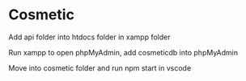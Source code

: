 # Cosmetic

Add api folder into htdocs folder in xampp folder

Run xampp to open phpMyAdmin, add cosmeticdb into phpMyAdmin

Move into cosmetic folder and run npm start in vscode
